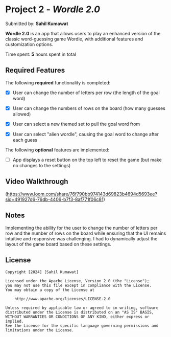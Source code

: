 # Project 2 - *Wordle 2.0*

Submitted by: **Sahil Kumawat**

**Wordle 2.0** is an app that allows users to play an enhanced version of the classic word-guessing game Wordle, with additional features and customization options.

Time spent: **5** hours spent in total

## Required Features

The following **required** functionality is completed:

- [x] User can change the number of letters per row (the length of the goal word)
- [x] User can change the numbers of rows on the board (how many guesses allowed)
- [x] User can select a new themed set to pull the goal word from
- [x] User can select "alien wordle", causing the goal word to change after each guess


The following **optional** features are implemented:

- [ ] App displays a reset button on the top left to reset the game (but make no changes to the settings)

## Video Walkthrough

(https://www.loom.com/share/76f790bb974143d69823b4694d5693ee?sid=491927d6-76db-4406-b7f3-8af771f06c81)

## Notes

 Implementing the ability for the user to change the number of letters per row and the number of rows on the board while ensuring that the UI remains intuitive and responsive was challenging. I had to dynamically adjust the layout of the game board based on these settings.


## License

    Copyright [2024] [Sahil Kumawat]

    Licensed under the Apache License, Version 2.0 (the "License");
    you may not use this file except in compliance with the License.
    You may obtain a copy of the License at

        http://www.apache.org/licenses/LICENSE-2.0

    Unless required by applicable law or agreed to in writing, software
    distributed under the License is distributed on an "AS IS" BASIS,
    WITHOUT WARRANTIES OR CONDITIONS OF ANY KIND, either express or implied.
    See the License for the specific language governing permissions and
    limitations under the License.
